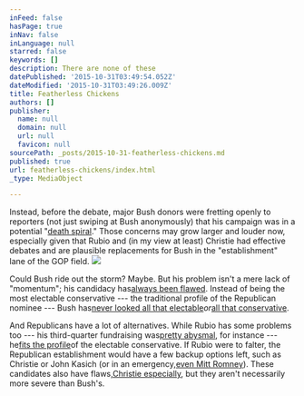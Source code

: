 ```yaml
---
inFeed: false
hasPage: true
inNav: false
inLanguage: null
starred: false
keywords: []
description: There are none of these
datePublished: '2015-10-31T03:49:54.052Z'
dateModified: '2015-10-31T03:49:26.009Z'
title: Featherless Chickens
authors: []
publisher:
  name: null
  domain: null
  url: null
  favicon: null
sourcePath: _posts/2015-10-31-featherless-chickens.md
published: true
url: featherless-chickens/index.html
_type: MediaObject

---
```

Instead, before the debate, major Bush donors were fretting openly to reporters (not just swiping at Bush anonymously) that his campaign was in a potential "[death spiral][0]." Those concerns may grow larger and louder now, especially given that Rubio and (in my view at least) Christie had effective debates and are plausible replacements for Bush in the "establishment" lane of the GOP field.
![](https://the-grid-user-content.s3-us-west-2.amazonaws.com/3ec78d3f-ad83-4159-8974-4ab574f1a4ac.jpg)

Could Bush ride out the storm? Maybe. But his problem isn't a mere lack of "momentum"; his candidacy has[always been flawed][1]. Instead of being the most electable conservative --- the traditional profile of the Republican nominee --- Bush has[never looked all that electable][2]_or_[all that conservative][3].

And Republicans have a lot of alternatives. While Rubio has some problems too --- his third-quarter fundraising was[pretty abysmal][4], for instance --- he[fits the profile][5]of the electable conservative. If Rubio were to falter, the Republican establishment would have a few backup options left, such as Christie or John Kasich (or in an emergency,[even Mitt Romney][6]). These candidates also have flaws,[Christie especially][7], but they aren't necessarily more severe than Bush's.

[0]: https://www.washingtonpost.com/politics/bush-campaign-downsizes-in-the-face-of-trump-strength/2015/10/23/4908181e-79a9-11e5-a958-d889faf561dc_story.html
[1]: http://fivethirtyeight.com/features/marco-rubio-and-the-pareto-frontier/
[2]: http://elections.huffingtonpost.com/pollster/jeb-bush-favorable-rating
[3]: http://fivethirtyeight.com/live-blog/cnbc-republican-debate-presidential-election-2016/#livepress-update-24474708
[4]: https://www.washingtonpost.com/politics/as-rubio-moves-up-fundraising-and-organization-remain-big-challenges/2015/10/21/5db726fe-7780-11e5-bc80-9091021aeb69_story.html
[5]: http://fivethirtyeight.com/features/marco-rubio-the-electable-conservative/
[6]: https://twitter.com/keithurbahn/status/659567846754766848
[7]: http://fivethirtyeight.com/datalab/chris-christie-2016-president-republican-primary-overrated/